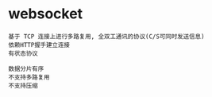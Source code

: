 # websocket

    基于 TCP 连接上进行多路复用, 全双工通讯的协议(C/S可同时发送信息)
    依赖HTTP握手建立连接
    有状态协议

    数据分片有序  
    不支持多路复用  
    不支持压缩
